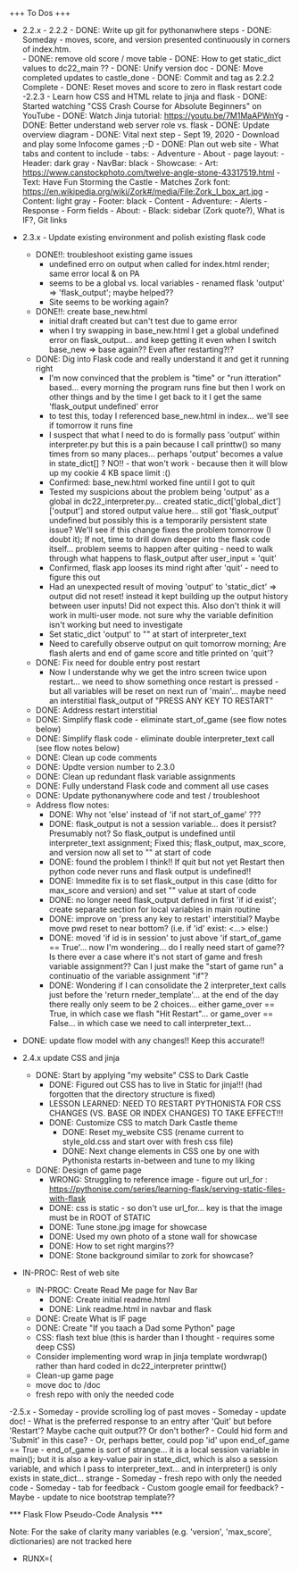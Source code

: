+++ To Dos +++

- 2.2.x
		- 2.2.2
			- DONE: Write up git for pythonanwhere steps
			- DONE: Someday - moves, score, and version presented continuously in corners of index.htm.		
			- DONE: remove old score / move table
			- DONE: How to get static_dict values to dc22_main ??
			- DONE: Unify version doc
			- DONE: Move completed updates to castle_done
			- DONE: Commit and tag as 2.2.2 Complete
			- DONE: Reset moves and score to zero in flask restart code
		-2.2.3
			- Learn how CSS and HTML relate to jinja and flask
				- DONE: Started watching "CSS Crash Course for Absolute Beginners" on YouTube
				- DONE: Watch Jinja tutorial: https://youtu.be/7M1MaAPWnYg
				- DONE: Better understand web server role vs. flask
				- DONE: Update overview diagram
				- DONE: Vital next step - Sept 19, 2020 - Download and play some Infocome games ;-D 
				- DONE: Plan out web site - What tabs and content to include
					- tabs:
						- Adventure
						- About
					- page layout:
						- Header: dark gray
						- NavBar: black
						- Showcase:
							- Art: https://www.canstockphoto.com/twelve-angle-stone-43317519.html
							- Text: Have Fun Storming the Castle
							- Matches Zork font: https://en.wikipedia.org/wiki/Zork#/media/File:Zork_I_box_art.jpg
						- Content: light gray
						- Footer: black
					- Content
						- Adventure:
							- Alerts
							- Response
							- Form fields
						- About:
							- Black: sidebar (Zork quote?), What is IF?, Git links

- 2.3.x - Update existing environment and polish existing flask code
	- DONE!!: troubleshoot existing game issues
		- undefined erro on output when called for index.html render; same error local & on PA
		- seems to be a global vs. local variables - renamed flask 'output' => 'flask_output'; maybe helped??
		- Site seems to be working again? 
	- DONE!!: create base_new.html
		- initial draft created but can't test due to game error
		- when I try swapping in base_new.html I get a global undefined error on flask_output... and keep getting it even when I switch base_new => base again?? Even after restarting?!?
	- DONE: Dig into Flask code and really understand it and get it running right
		- I'm now convinced that the problem is "time" or "run itteration" based... every morning the program runs fine but then I work on other things and by the time I get back to it I get the same 'flask_output undefined' error
		- to test this, today I referenced base_new.html in index... we'll see if tomorrow it runs fine
		- I suspect that what I need to do is formally pass 'output' within interpreter.py but this is a pain because I call printtw() so many times from so many places... perhaps 'output' becomes a value in state_dict[] ? NO!! - that won't work - because then it will blow up my cookie 4 KB space limit :() 
		- Confirmed: base_new.html worked fine until I got to quit
		- Tested my suspicions about the problem being 'output' as a global in dc22_interpreter.py... created static_dict['global_dict']['output'] and stored output value here... still got 'flask_output' undefined but possibly this is a temporarily persistent state issue? We'll see if this change fixes the problem tomorrow (I doubt it); If not, time to drill down deeper into the flask code itself... problem seems to happen after quiting - need to walk through what happens to flask_output after user_input = 'quit' 
		- Confirmed, flask app looses its mind right after 'quit' - need to figure this out
		- Had an unexpected result of moving 'output' to 'static_dict' => output did not reset! instead it kept building up the output history between user inputs! Did not expect this. Also don't think it will work in multi-user mode. not sure why the variable definition isn't working but need to investigate
		- Set static_dict 'output' to "" at start of interpreter_text
		- Need to carefully observe output on quit tomorrow morning; Are flash alerts and end of game score and title printed on 'quit'?
	- DONE: Fix need for double entry post restart
		- Now I understande why we get the intro screen twice upon restart... we need to show something once restart is pressed - but all variables will be reset on next run of 'main'... maybe need an interstitial flask_output of "PRESS ANY KEY TO RESTART"
	- DONE: Address restart interstitial
	- DONE: Simplify flask code - eliminate start_of_game (see flow notes below)
	- DONE: Simplify flask code - eliminate double interpreter_text call (see flow notes below)
	- DONE: Clean up code comments
	- DONE: Updte version number to 2.3.0
	- DONE: Clean up redundant flask variable assignments
	- DONE: Fully understand Flask code and comment all use cases
	- DONE: Update pythonanywhere code and test / troubleshoot
	- Address flow notes:
		- DONE: Why not 'else' instead of 'if not start_of_game' ???
		- DONE: flask_output is not a session variable... does it persist? Presumably not? So flask_output is undefined until interpreter_text assignment; Fixed this; flask_output, max_score, and version now all set to "" at start of code
		- DONE: found the problem I think!! If quit but not yet Restart then python code never runs and flask output is undefined!!
		- DONE: Immedite fix is to set flask_output in this case (ditto for max_score and version) and set "" value at start of code
		- DONE: no longer need flask_output defined in first 'if id exist'; create separate section for local variables in main routine
		- DONE: improve on 'press any key to restart' interstitial? Maybe move pwd reset to near bottom? (i.e. if 'id' exist: <...> else:)
		- DONE: moved 'if id is in session' to just above 'if start_of_game == True'... now I'm wondering... do I really need start of game?? Is there ever a case where it's not start of game and fresh variable assignment?? Can I just make the "start of game run" a continuatio of the variable assignment "if"?
		- DONE: Wondering if I can consolidate the 2 interpreter_text calls just before the 'return rneder_template'... at the end of the day there really only seem to be 2 choices... either game_over == True, in which case we flash "Hit Restart"... or game_over == False... in which case we need to call interpreter_text...
- DONE: update flow model with any changes!! Keep this accurate!!

- 2.4.x update CSS and jinja
	- DONE: Start by applying "my website" CSS to Dark Castle
		- DONE: Figured out CSS has to live in Static for jinja!!! (had forgotten that the directory structure is fixed)
		- LESSON LEARNED: NEED TO RESTART PYTHONISTA FOR CSS CHANGES (VS. BASE OR INDEX CHANGES) TO TAKE EFFECT!!!
		- DONE: Customize CSS to match Dark Castle theme
			- DONE: Reset my_website CSS (rename current to style_old.css and start over with fresh css file)
			- DONE: Next change elements in CSS one by one with Pythonista restarts in-between and tune to my liking
	- DONE: Design of game page
		- WRONG: Struggling to reference image - figure out url_for : https://pythonise.com/series/learning-flask/serving-static-files-with-flask
		- DONE: css is static - so don't use url_for... key is that the image must be in ROOT of STATIC
		- DONE: Tune stone.jpg image for showcase
		- DONE: Used my own photo of a stone wall for showcase
		- DONE: How to set right margins??
		- DONE: Stone background similar to zork for showcase?		
- IN-PROC: Rest of web site
	- IN-PROC: Create Read Me page for Nav Bar
		- DONE: Create initial readme.html
		- DONE: Link readme.html in navbar and flask
	- DONE: Create What is IF page
	- DONE: Create "If you taach a Dad some Python" page
	- CSS: flash text blue (this is harder than I thought - requires some deep CSS)
	- Consider implementing word wrap in jinja template wordwrap() rather than hard coded in dc22_interpreter printtw()
	- Clean-up game page
	- move doc to /doc
	- fresh repo with only the needed code
	 

-2.5.x
	- Someday - provide scrolling log of past moves	
	- Someday - update doc!
	- What is the preferred response to an entry after 'Quit' but before 'Restart'? Maybe cache quit output?? Or don't bother?
		- Could hid form and 'Submit' in this case?
		- Or, perhaps better, could pop 'id' upon end_of_game == True
	- end_of_game is sort of strange... it is a local session variable in main(); but it is also a key-value pair in state_dict, which is also a session variable, and which I pass to interpreter_text... and in interpreter() is only exists in state_dict... strange
	- Someday - fresh repo with only the needed code
	- Someday - tab for feedback
	- Custom google email for feedback?
	- Maybe - update to nice bootstrap template??


*** Flask Flow Pseudo-Code Analysis ***
 
Note: For the sake of clarity many variables (e.g. 'version', 'max_score', dictionaries) are not tracked here

- RUNX=(<template>) [<variable assignment>]
	- define local variables => flask_output="" # these values should never be used; guard against undefined errors
	- if 'id' in session:
		- if POST:
			- if 'Submit': => user_input="<value>"
			- if 'Restart': pop 'id'
	- if 'id' not in session:
		- define session dictionary variables
		- define session non-dictionary variables
		- flash("WELCOME")
- if end_of_game == end_of_game:
	- set local variables => flask_output="GAME OVER"
	- flash("PRESS REPLAY")
- else call interpreter_text(): => flask_output="<value>"
- return render_template [<variable assignment>]

- RUN1=(Start Game) [id=<undefined>, user_input=<undefined>, end_of_game=<undefined>, flask_output=<undefined>]
	- define local variables => flask_output=""
	- if 'id' in session: SKIP
	- if 'id' not in session:
		- define session dictionary variables
		- define session non-dictionary variables => id="active", user_input="start of game", end_of_game=False
		- flash("WELCOME")
- if end_of_game == end_of_game: SKIP
- else call interpreter_text(): => flask_output="<intro text>"
- return render_template [id='active', user_input="start of game", end_of_game=False, flask_output="<intro text>"]

- RUN2=(First Move = "south") [id='active', user_input="start of game", end_of_game=False, flask_output=undefined]
	- define local variables => flask_output=""
	- if 'id' in session:
		- if POST:
			- if 'Submit': => user_input="south"
			- if 'Restart': SKIP
	- if 'id' not in session: SKIP
- if end_of_game == end_of_game: SKIP
- else call interpreter_text(): => flask_output="<south text>"
- return render_template [id='active', user_input="south", end_of_game=False, flask_output="<south text>"]

- RUN3=(Quit) [id='active', user_input="south", end_of_game=False, flask_output=<undefined>]
	- define local variables => flask_output="" # these values should never be used; guard against undefined errors
	- if 'id' in session:
		- if POST:
			- if 'Submit': => user_input="quit"
			- if 'Restart': SKIP
	- if 'id' not in session: SKIP
- if end_of_game == end_of_game: SKIP
- else call interpreter_text(): => flask_output="<quit text>"
- return render_template [id='active', user_input="quit", end_of_game=True, flask_output="<quit text>"]

- RUN4=(attempt post-quit move) [id='active', user_input="quit", end_of_game=True, flask_output=<undefined>]
	- define local variables => flask_output="" # these values should never be used; guard against undefined errors
	- if 'id' in session:
		- if POST:
			- if 'Submit': => user_input="north"
			- if 'Restart': SKIP
	- if 'id' not in session: SKIP
- if end_of_game == end_of_game:
	- set local variables => flask_output="GAME OVER"
	- flash("PRESS REPLAY")
- else call interpreter_text(): SKIP
- return render_template [id='active', user_input="north", end_of_game=True, flask_output="GAME OVER"]

- RUN5=(Restart) [id='active', user_input="north", end_of_game=True, flask_output=<undefined>]
	- define local variables => flask_output="" # these values should never be used; guard against undefined errors
	- if 'id' in session:
		- if POST:
			- if 'Submit': SKIP
			- if 'Restart': pop 'id'
	- if 'id' not in session:
		- define session dictionary variables
		- define session non-dictionary variables => id="active", user_input="start of game", end_of_game=False
		- flash("WELCOME")
- if end_of_game == end_of_game: SKIP
- else call interpreter_text(): => flask_output="<intro text>"
- return render_template [id='active', user_input="start of game", end_of_game=False, flask_output="<intro text>"]


*** GIT CONSOLE NOTES ***
			
Git for pythonanywhere.com
1) New repo on pythonanywhere server
	A. Create new directory (e.g. dark_castle_2)
	B. git clone <repo> <directory>
	C. Go to pythonanywhere web tab
	D. Set 'source code' and 'working directory' and, in WSGI, update the config with the name of the flask script (e.g. dc22_main.py)
	E. click the button to 'Reload tsnellgrove.pythonanywhere.com'
2) Update repo on PythonAnywhere from GitHub Origin
	A. Update code in Pythonista
	B. Commit to Git and Push to GitHub origin via Working Copy commit
	C. Go to pyhonanywhere Bash consonle
	D. From within the repo directory: 'git pull https://github.com/tsnellgrove/dark_castle2' (replace 'dark_castle2' as needed)
	E. From the pythonanywhere.com web tab, click the button to 'Reload tsnellgrove.pythonanywhere.com'
3) Create new repo on GitHub
	A. Create repo and files in Working Copy
	B. Navigate to "folder" within pythonista (this can be a bit tweaky)
	C. Perform initial local commits in Working Copy
	D. Create repo with same name in GitHub
	E. Copy full repo url from GitHub (e.g. "https://github.com/tsnellgrove/css_cheat_sheet.git")
	F. In working copy, within repo, "Add remotes"; Accept "origin" default and use coppied GitHub repo url; Save
	G. working Copy repo Commits will now push to both local and origin git repos
	


*** Future Versions and Features ***

Some Day:
	- Investigate AWS implemenations
	- Future deployment options: Cloud web, instance, container, Lambda / serverless, mobile, text, echo

3.x Minor Edits:
	Joshua idea: give the player an option to be a boy (Burt) or a girl (Rose? Betty?); or maybe let them choose their own name
	make synthetic score_keys more consistent (e.g. always '-success'; 'gator-crown' => 'croc-crown-success')
	provide printtw() options for double spacing (add print() to inner for) and also change column width
	use .strip() on input
	Fix trigger so that it no longer sometimes returns a value and sometimes doesn't
	maybe put the throne attop a 'dias' (just to be more purple prose ;-D)
	add guiding error message for unseen verbs
	docstrings for all functions [?]
	map routines graphicaly; consider "flattening" function calls (?)
	normalize variable names (e.g. consistent _dict, _lst, _txt suffixes)
	Consider making state_dict['active_timers'] a list to allow for multiple simultaneous active timers

3.x General
	add 'close' 
	add 'lock'
	consider adding 'put' for containers
	consider implementing 'give' for creatures
	implement 'stow' for backpack
	implement container capacity limits
	consider normalizing pre - and post checks for verbs (??)
		- create a "generalized" verb block with trigger & score for every verb
	'wear' implementation has similar limitations to containers... no limits on how many similar items can be worn
	Create a "repeat" command that lets you put the same text on the command line but then lets you edit it (like 'g' in Zork)

3.x Make silver_sword puzzle more beginner-friendly... consider making stale_biscuts supply 'bottomless'
	Note from Burt's Mom telling him to whistle for more biscuts
	Perhaps have Baker weinner dog Schnitzel come woofing along with more biscuts from entrance... 
	need a state_dict variable to track total world biscut population
	would give time for Baker history and great, great grandmother McVities 
	Never forget Burty... you may not be biscuts and weiner dogs.. but you're from biscuts and weiner dogs.. never forget where ya from
	Maybe somehow also fit in tale of Goblin?? (Bright Castle caretakeer, 'a real goblin of a man.. and that was back in the good days')
	Could use as hedgehog run-away reset as well?

3.x Create a Save routine... what is needed to caputure state?
	Create save_dict with same entries as state_dict, score_dict, and room_dict and any other variable dictionaries
	Save => write state_dict to save_dict
	Restore => write save_dict to state_dict
	Above will work within session but will need to write to file to survive between sessions
	Will need to run description_update() based on state_dict[hedgehog_state] 

3.x Associate Epilogs with Each end game score
	Functionality
		Associate endings with accomplishments from score_dict 
		Provide ending text for accomplishments and whether Burt lived to wander back to the pub or died
	Implementation
		Create epilog_dict to hold text
		Add logic to end() to call and print correct epilog for accomplishment values from epilog_dict


4.x Object Oriented Ideas:
	Classes
	Text Adventure Link: https://inventwithpython.com/blog/2014/12/11/making-a-text-adventure-game-with-the-cmd-and textwrap-python-modules/
	Link score increases to item, room, and door objects
	embed smarts / behavior into switches; create a generic switch model
	idea: embed paths into rooms
	idea: need a more elegant way to handle 'untakable' path (e.g. e, w, s @ entrance) descriptions 
	idea: brief vs. verbose modes
	create "availability" categories - (i.e. viewable, interactable, hand) [??]
	verbs to functions with switcher?? (too much variable passing?)
	concept of the container being _in_ the room - currently contents basically just dumped to room

5.x Additional rooms
	Have portait of Willie revealed in throne room and give player mouse hole and time travel quest
	5th room
		mouse hole - to exercise existing capabilities (e.g. "food" that can be eaten)
		copper key opens cabinet which holds potion
		find a use for 'close' verb; maybe potion refill
		possibly create 'return' verb to put things back (or maybe 'swap')
		potion shrinks for set turn count (can only drink twice); toes tingle just before you expand
		enter mouse hole
		maybe fight mouse?
		silver key in mouse trap; need to swap with copper key
		find a use for close command?
		would be fun to use every verb ;-D
		maybe a guard mouse that only lets you past if you're wearing the hedgehog_broach
		Indiana Jones reference for mouse trap and ball chasing you out ;-D
		make hedgehog_broach wearable
		link puzzle to total number of moves? Or to score?
		repeat option like 'again' / 'g' in Zork (JE request)
	Possibly add a room 6 with time travel??
		find a use for the word "griffonage" (illegible handwriting)
		Opportunity to include princess in game - perhaps have Willie give her the hedgehog_broach to time travel
		Depict future (opportunity but challenges) by painting to portrait
		Also get key from time travel - put in container and then refind 100 years later
		loose brick in dark_alcove - "appears not to have been disturbed for 100 years"
		guard with key_detector in main hall
		trade keys with princess? give her the hedgehog broach? maybe during dance in throne room
		dungeon down stairs from throne room
		in throne room 3 paintings of past and 1 blank space for future
		key to open dungeon?
		keys same colors as ready player 1

5.x Future Ideas:
	fun idea - small creature - like a mouse - as an item
	more directions
	landscape / path changes
	create 'win' test routine with checksum



